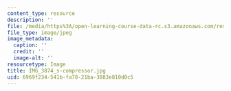 ```yaml
---
content_type: resource
description: ''
file: /media/https%3A/open-learning-course-data-rc.s3.amazonaws.com/res-3-002-collaborative-design-and-creative-expression-with-arduino-microcontrollers-january-iap-2017/6969f234541bfa7821ba3883e810d0c5_IMG_3874_s-compressor.jpg
file_type: image/jpeg
image_metadata:
  caption: ''
  credit: ''
  image-alt: ''
resourcetype: Image
title: IMG_3874_s-compressor.jpg
uid: 6969f234-541b-fa78-21ba-3883e810d0c5
---
```

